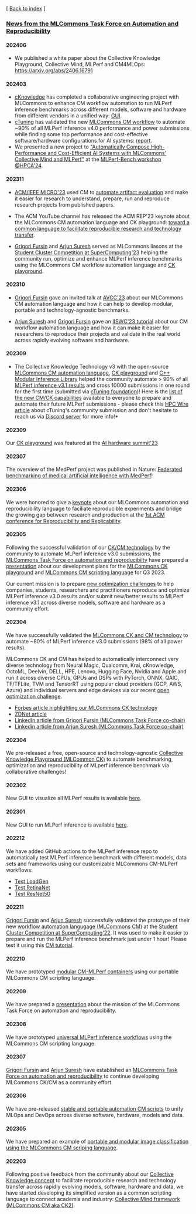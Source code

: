 [ [Back to index](README.md) ]

### [News from the MLCommons Task Force on Automation and Reproducibility](taskforce.md)

#### 202406

* We published a white paper about the Collective Knowledge Playground, Collective Mind, MLPerf and CM4MLOps: https://arxiv.org/abs/2406.16791

#### 202403

* [cKnowledge](https://cKnowledge.org) has completed a collaborative engineering project with MLCommons 
  to enhance CM workflow automation to run MLPerf inference benchmarks
  across different models, software and hardware from different vendors in a unified way: [GUI](https://access.cknowledge.org/playground/?action=howtorun).
* [cTuning](https://cTuning.org) has validated the new [MLCommons CM workflow](https://github.com/mlcommons/ck) 
  to automate ~90% of all MLPerf inference v4.0 performance and power submissions
  while finding some top performance and cost-effective software/hardware configurations for AI systems: 
  [report](https://www.linkedin.com/pulse/new-cm-mlperf-automation-helps-benchmark-commodity-hardware-fursin-61noe).
* We presented a new project to ["Automatically Compose High-Performance and Cost-Efficient AI Systems with MLCommons' Collective Mind and MLPerf"](https://doi.org/10.5281/zenodo.10786893)
  at the [MLPerf-Bench workshop @HPCA'24](https://sites.google.com/g.harvard.edu/mlperf-bench-hpca24/home).


#### 202311

* [ACM/IEEE MICRO'23](https://ctuning.org/ae/micro2023.html) used CM 
  to [automate artifact evaluation](https://github.com/ctuning/cm4research/tree/main/script) 
  and make it easier for research to understand, prepare, run and reproduce research projects
  from published papers.

* The ACM YouTube channel has released the ACM REP'23 keynote about the MLCommons CM automation language and CK playground:
  [toward a common language to facilitate reproducible research and technology transfer](https://youtu.be/_1f9i_Bzjmg?si=7XoXRtcU0rglRJr0).

* [Grigori Fursin](https://cKnowledge.org/gfursin) and [Arjun Suresh](https://www.linkedin.com/in/arjunsuresh)
  served as MLCommons liasons at the [Student Cluster Competition at SuperComputing'23](https://sc23.supercomputing.org/students/student-cluster-competition)
  helping the community run, optimize and enhance MLPerf inference benchmarks using the MLCommons CM workflow automation language
  and [CK playground](https://access.cKnowledge.org).

#### 202310

* [Grigori Fursin](https://cKnowledge.org/gfursin) gave an invited talk at [AVCC'23](https://avcc.org/avcc2023) about our MLCommons CM automation language and how it can help 
  to develop modular, portable and technology-agnostic benchmarks.

* [Arjun Suresh](https://www.linkedin.com/in/arjunsuresh) and [Grigori Fursin](https://cKnowledge.org/gfursin) 
  gave an [IISWC'23 tutorial](https://iiswc.org/iiswc2023/#/program/) about our CM workflow automation language 
  and how it can make it easier for researchers to reproduce their projects and validate in the real world
  across rapidly evolving software and hardware.

#### 202309

* The Collective Knowledge Technology v3 with the open-source [MLCommons CM automation language](https://doi.org/10.5281/zenodo.8105338),
  [CK playground](https://access.cknowledge.org) 
  and [C++ Modular Inference Library](https://cknowledge.org/mil)
  helped the community automate > 90% of all [MLPerf inference v3.1 results](https://mlcommons.org/en/news/mlperf-inference-storage-q323/) 
  and cross 10000 submissions in one round for the first time (submitted via [cTuning foundation](https://cTuning.org))!
  Here is the [list of the new CM/CK capabilities](docs/news-mlperf-v3.1.md) available to everyone 
  to prepare and automate their future MLPerf submissions - please check this [HPC Wire article](https://www.hpcwire.com/2023/09/13/mlperf-releases-latest-inference-results-and-new-storage-benchmark)
  about cTuning's community submission and don't hesitate to reach us via [Discord server](https://discord.gg/JjWNWXKxwT) for more info!*

#### 202309

Our [CK playground](https://access.cKnowledge.org) was featured at the [AI hardware summit'23](https://aihwedgesummit.com/events/aihwedgesummit)

#### 202307

The overview of the MedPerf project was published in Nature: 
[Federated benchmarking of medical artificial intelligence with MedPerf](https://www.nature.com/articles/s42256-023-00652-2)!

#### 202306

We were honored to give a [keynote](https://doi.org/10.5281/zenodo.8105338) about our MLCommons automation and reproducibility language
to faciliate reproducible experiments and bridge the growing gap between research and production
at the [1st ACM conference for Reproducibility and Replicability](https://acm-rep.github.io/2023/keynotes).

#### 202305

Following the successful validation of our [CK/CM technology](https://github.com/mlcommons/ck) by the community
to automate MLPerf inference v3.0 submissions, the [MLCommons Task Force on automation and reproducibilty](taskforce.md) 
have prepared a [presentation](https://doi.org/10.5281/zenodo.7871070) 
about our development plans for the [MLCommons CK playground](https://access.cKnowledge.org) 
and [MLCommons CM scripting language](../cm) for Q3 2023.

Our current mission is to prepare [new optimization challenges](../cm-mlops/challenge) 
to help companies, students, researchers and practitioners reproduce and optimize MLPerf
inference v3.0 results and/or submit new/better results to MLPerf
inference v3.1 across diverse models, software and hardware 
as a community effort.

#### 202304

We have successfully validated the [MLCommons CK and CM technology](https://github.com/mlcommons/ck) 
to automate ~80% of MLPerf inference v3.0 submissions (98% of all power results).

MLCommons CK and CM has helped to automatically interconnect very diverse technology 
from Neural Magic, Qualcomm, Krai, cKnowledge, OctoML, Deelvin, DELL, HPE, Lenovo, Hugging Face, Nvidia and Apple 
and run it across diverse CPUs, GPUs and DSPs with PyTorch, 
ONNX, QAIC, TF/TFLite, TVM and TensorRT using popular cloud providers (GCP, AWS, Azure) and individual servers and edge devices 
via our recent [open optimization challenge](https://access.cknowledge.org/playground/?action=challenges&name=optimize-mlperf-inference-v3.0-2023).

* [Forbes article highlighting our MLCommons CK technology](https://www.forbes.com/sites/karlfreund/2023/04/05/nvidia-performance-trounces-all-competitors-who-have-the-guts-to-submit-to-mlperf-inference-30/?sh=3c38d2866676)
* [ZDNet article](https://www.zdnet.com/article/nvidia-dell-qualcomm-speed-up-ai-results-in-latest-benchmark-tests)
* [LinkedIn article from Grigori Fursin (MLCommons Task Force co-chair)](https://www.linkedin.com/pulse/announcing-my-new-project-reproducible-optimization-co-design-fursin)
* [Linkedin article from Arjun Suresh (MLCommons Task Force co-chair)](https://www.linkedin.com/posts/arjunsuresh_nvidia-performance-trounces-all-competitors-activity-7049500972275929088-nnnx?utm_source=share&utm_medium=member_desktop)


#### 202304

We pre-released a free, open-source and technology-agnostic [Collective Knowledge Playground (MLCommon CK)](https://x.cKnowledge.org)
to automate benchmarking, optimization and reproducibility of MLperf inference benchmark via collaborative challenges!

#### 202302

New GUI to visualize all MLPerf results is available [here](https://cknowledge.org/cm-gui-graph).

#### 202301

New GUI to run MLPerf inference is available [here](https://cknowledge.org/mlperf-inference-gui).

#### 202212

We have added GitHub actions to the MLPerf inference repo to automatically
test MLPerf inference benchmark with different models, data sets and
frameworks using our customizable MLCommons CM-MLPerf workflows:

* [Test LoadGen](https://github.com/mlcommons/inference/blob/master/.github/workflows/test-loadgen.yml)
* [Test RetinaNet](https://github.com/mlcommons/inference/blob/master/.github/workflows/test-retinanet.yml)
* [Test ResNet50](https://github.com/mlcommons/inference/blob/master/.github/workflows/test-resnet50.yml)

#### 202211

[Grigori Fursin](https://cKnowledge.org/gfursin) and [Arjun Suresh](https://www.linkedin.com/in/arjunsuresh) 
successfully validated the prototype of  their new [workflow automation langugage (MLCommons CM)](https://github.com/mlcommons/ck/tree/master/cm) 
at the [Student Cluster Competition at SuperComputing'22](https://studentclustercompetition.us/2022/index.html).
It was used to make it easier to prepare and run the MLPerf inference benchmark just under 1 hour!
Please test it using this [CM tutorial](https://github.com/mlcommons/ck/blob/master/docs/tutorials/sc22-scc-mlperf.md).


#### 202210

We have prototyped [modular CM-MLPerf containers](../docker) 
using our portable MLCommons CM scripting language.

#### 202209

We have prepared a [presentation](https://doi.org/10.5281/zenodo.7143424) 
about the mission of the MLCommons Task Force on automation and reproducibility.

#### 202308

We have prototyped [universal MLPerf inference workflows](../cm-mlops/script/app-mlperf-inference)
using the MLCommons CM scripting language.

#### 202307

[Grigori Fursin](https://cKnowledge.org/gfursin) 
and [Arjun Suresh](https://www.linkedin.com/in/arjunsuresh) have established an 
[MLCommons Task Force on automation and reproducibility](taskforce.md)
to continue developing MLCommons CK/CM as a community effort.

#### 202306     

We have pre-released [stable and portable automation CM scripts](https://github.com/mlcommons/ck/tree/master/cm-mlops/script) 
to unify MLOps and DevOps across diverse software, hardware, models and data.

#### 202305

We have prepared an example of [portable and modular image classification using the MLCommons CM scriping language](tutorials/modular-image-classification.md).

#### 202203

Following positive feedback from the community about our [Collective Knowledge concept](https://www.youtube.com/watch?v=7zpeIVwICa4) 
to facilitate reproducible research and technology transfer across rapidly evolving models, software, hardware and data,
we have started developing its simplified version as a common scripting language to connect academia and industry:
[Collective Mind framework (MLCommons CM aka CK2)](https://github.com/mlcommons/ck/tree/master/cm).
